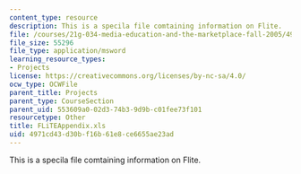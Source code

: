 ```yaml
---
content_type: resource
description: This is a specila file comtaining information on Flite.
file: /courses/21g-034-media-education-and-the-marketplace-fall-2005/4971cd43d30bf16b61e8ce6655ae23ad_FLiTEAppendix.xls
file_size: 55296
file_type: application/msword
learning_resource_types:
- Projects
license: https://creativecommons.org/licenses/by-nc-sa/4.0/
ocw_type: OCWFile
parent_title: Projects
parent_type: CourseSection
parent_uid: 553609a0-02d3-74b3-9d9b-c01fee73f101
resourcetype: Other
title: FLiTEAppendix.xls
uid: 4971cd43-d30b-f16b-61e8-ce6655ae23ad
---
```

This is a specila file comtaining information on Flite.